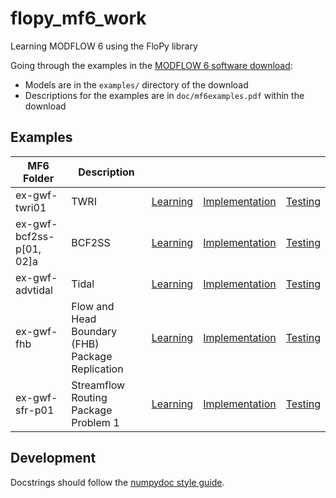 # flopy_mf6_work
Learning MODFLOW 6 using the FloPy library

Going through the examples in the [MODFLOW 6 software download](https://www.usgs.gov/software/modflow-6-usgs-modular-hydrologic-model):
- Models are in the `examples/` directory of the download
- Descriptions for the examples are in `doc/mf6examples.pdf` within the download

## Examples

<table>
  <thead>
    <tr>
      <th scope="col">MF6 Folder</th>
      <th scope="col">Description</th>
      <th scope="col"></th>
      <th scope="col"></th>
      <th scope="col"></th>
    </tr>
  </thead>
  <tbody>
    <tr>
      <td>ex-gwf-twri01</td>
      <td>TWRI</td>
      <td><a href="https://github.com/dannbuckley/flopy_mf6_work/blob/main/notebooks/learning/gwf_twri01.ipynb">Learning</a></td>
      <td><a href="https://github.com/dannbuckley/flopy_mf6_work/blob/main/src/flopy_mf6_work/gwf/twri01.py">Implementation</a></td>
      <td><a href="https://github.com/dannbuckley/flopy_mf6_work/blob/main/notebooks/testing/gwf_twri01/gwf_twri01.ipynb">Testing</a></td>
    </tr>
    <tr>
      <td>ex-gwf-bcf2ss-p[01, 02]a</td>
      <td>BCF2SS</td>
      <td><a href="https://github.com/dannbuckley/flopy_mf6_work/blob/main/notebooks/learning/gwf_bcf2ss.ipynb">Learning</a></td>
      <td><a href="https://github.com/dannbuckley/flopy_mf6_work/blob/main/src/flopy_mf6_work/gwf/bcf2ss.py">Implementation</a></td>
      <td><a href="https://github.com/dannbuckley/flopy_mf6_work/blob/main/notebooks/testing/gwf_bcf2ss/gwf_bcf2ss.ipynb">Testing</a></td>
    </tr>
    <tr>
      <td>ex-gwf-advtidal</td>
      <td>Tidal</td>
      <td><a href="https://github.com/dannbuckley/flopy_mf6_work/blob/main/notebooks/learning/gwf_advtidal.ipynb">Learning</a></td>
      <td><a href="https://github.com/dannbuckley/flopy_mf6_work/blob/main/src/flopy_mf6_work/gwf/advtidal/__init__.py">Implementation</a></td>
      <td><a href="https://github.com/dannbuckley/flopy_mf6_work/blob/main/notebooks/testing/gwf_advtidal/gwf_advtidal.ipynb">Testing</a></td>
    </tr>
    <tr>
      <td>ex-gwf-fhb</td>
      <td>Flow and Head Boundary (FHB) Package Replication</td>
      <td><a href="https://github.com/dannbuckley/flopy_mf6_work/blob/main/notebooks/learning/gwf_fhb.ipynb">Learning</a></td>
      <td><a href="https://github.com/dannbuckley/flopy_mf6_work/blob/main/src/flopy_mf6_work/gwf/fhb/__init__.py">Implementation</a></td>
      <td><a href="https://github.com/dannbuckley/flopy_mf6_work/blob/main/notebooks/testing/gwf_fhb/gwf_fhb.ipynb">Testing</a></td>
    </tr>
    <tr>
      <td>ex-gwf-sfr-p01</td>
      <td>Streamflow Routing Package Problem 1</td>
      <td><a href="https://github.com/dannbuckley/flopy_mf6_work/blob/main/notebooks/learning/gwf_sfr_p01.ipynb">Learning</a></td>
      <td><a href="https://github.com/dannbuckley/flopy_mf6_work/blob/main/src/flopy_mf6_work/gwf/sfr_p01/__init__.py">Implementation</a></td>
      <td><a href="https://github.com/dannbuckley/flopy_mf6_work/blob/main/notebooks/testing/gwf_sfr_p01/gwf_sfr_p01.ipynb">Testing</a></td>
    </tr>
  </tbody>
</table>

## Development

Docstrings should follow the [numpydoc style guide](https://numpydoc.readthedocs.io/en/latest/format.html).
